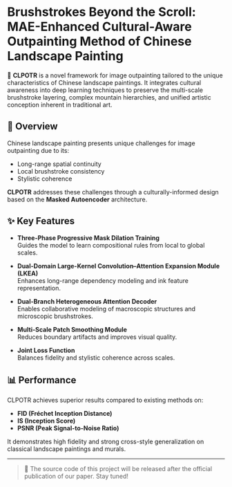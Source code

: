 # Brushstrokes Beyond the Scroll: MAE-Enhanced Cultural-Aware Outpainting Method of Chinese Landscape Painting

🎨 **CLPOTR** is a novel framework for image outpainting tailored to the unique characteristics of Chinese landscape paintings. It integrates cultural awareness into deep learning techniques to preserve the multi-scale brushstroke layering, complex mountain hierarchies, and unified artistic conception inherent in traditional art.

## 🧠 Overview

Chinese landscape painting presents unique challenges for image outpainting due to its:
- Long-range spatial continuity
- Local brushstroke consistency
- Stylistic coherence

**CLPOTR** addresses these challenges through a culturally-informed design based on the **Masked Autoencoder** architecture.

## ✨ Key Features

- **Three-Phase Progressive Mask Dilation Training**  
  Guides the model to learn compositional rules from local to global scales.

- **Dual-Domain Large-Kernel Convolution–Attention Expansion Module (LKEA)**  
  Enhances long-range dependency modeling and ink feature representation.

- **Dual-Branch Heterogeneous Attention Decoder**  
  Enables collaborative modeling of macroscopic structures and microscopic brushstrokes.

- **Multi-Scale Patch Smoothing Module**  
  Reduces boundary artifacts and improves visual quality.

- **Joint Loss Function**  
  Balances fidelity and stylistic coherence across scales.

## 📊 Performance

CLPOTR achieves superior results compared to existing methods on:
- **FID (Fréchet Inception Distance)**
- **IS (Inception Score)**
- **PSNR (Peak Signal-to-Noise Ratio)**

It demonstrates high fidelity and strong cross-style generalization on classical landscape paintings and murals.

---

> 📢 The source code of this project will be released after the official publication of our paper. Stay tuned!
